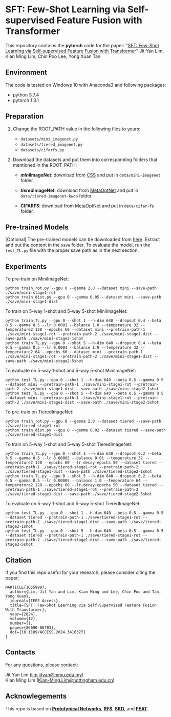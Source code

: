 # SFT: Few-Shot Learning via Self-supervised Feature Fusion with Transformer

This repository contains the **pytorch** code for the paper: "[SFT: Few-Shot Learning via Self-supervised Feature Fusion with Transformer](https://doi.org/10.1109/ACCESS.2024.3416327)" Jit Yan Lim, Kian Ming Lim, Chin Poo Lee, Yong Xuan Tan

## Environment
The code is tested on Windows 10 with Anaconda3 and following packages:
- python 3.7.4
- pytorch 1.3.1

## Preparation
1. Change the ROOT_PATH value in the following files to yours:
    - `datasets/mini_imagenet.py`
    - `datasets/tiered_imagenet.py`
    - `datasets/cifarfs.py`

2. Download the datasets and put them into corresponding folders that mentioned in the ROOT_PATH:<br/>
    - ***mini*ImageNet**: download from [CSS](https://github.com/anyuexuan/CSS) and put in `data/mini-imagenet` folder.

    - ***tiered*ImageNet**: download from [MetaOptNet](https://github.com/kjunelee/MetaOptNet) and put in `data/tiered-imagenet-kwon` folder.

    - **CIFARFS**: download from [MetaOptNet](https://github.com/kjunelee/MetaOptNet) and put in `data/cifar-fs` folder.

## Pre-trained Models
[Optional] The pre-trained models can be downloaded from [here](https://drive.google.com/file/d/1sHG7GJIL4z-l6TA3KwTeNtTgw4oORE8A/view?usp=drive_link). Extract and put the content in the `save` folder. To evaluate the model, run the `test_TL.py` file with the proper save path as in the next section.

## Experiments
To pre-train on MiniImageNet:<br/>
```
python train_rot.py --gpu 0 --gamma 2.0 --dataset mini --save-path ./save/mini-stage1-rot
python train_dist.py --gpu 0 --gamma 0.05 --dataset mini --save-path ./save/mini-stage1-dist
```
To train on 5-way 1-shot and 5-way 5-shot MiniImageNet:<br/>
```
python train_TL.py --gpu 0 --shot 1 --h-dim 640 --dropout 0.4 --beta 0.5 --gamma 0.5 --lr 0.0001 --balance 1.0 --temperature 32 --temperature2 128 --epochs 60 --dataset mini --pretrain-path-1 ./save/mini-stage1-rot --pretrain-path-2 ./save/mini-stage1-dist --save-path ./save/mini-stage2-1shot
python train_TL.py --gpu 0 --shot 5 --h-dim 640 --dropout 0.4 --beta 0.5 --gamma 0.5 --lr 0.0001 --balance 1.0 --temperature 32 --temperature2 64 --epochs 60 --dataset mini --pretrain-path-1 ./save/mini-stage1-rot --pretrain-path-2 ./save/mini-stage1-dist --save-path ./save/mini-stage2-5shot
```
To evaluate on 5-way 1-shot and 5-way 5-shot MiniImageNet:<br/>
```
python test_TL.py --gpu 0 --shot 1 --h-dim 640 --beta 0.5 --gamma 0.5 --dataset mini --pretrain-path-1 ./save/mini-stage1-rot --pretrain-path-2 ./save/mini-stage1-dist --save-path ./save/mini-stage2-1shot
python test_TL.py --gpu 0 --shot 5 --h-dim 640 --beta 0.5 --gamma 0.5 --dataset mini --pretrain-path-1 ./save/mini-stage1-rot --pretrain-path-2 ./save/mini-stage1-dist --save-path ./save/mini-stage2-5shot
```

To pre-train on TieredImageNet:<br/>
```
python train_rot.py --gpu 0 --gamma 2.0 --dataset tiered --save-path ./save/tiered-stage1-rot
python train_dist.py --gpu 0 --gamma 0.02 --dataset tiered --save-path ./save/tiered-stage1-dist
```
To train on 5-way 1-shot and 5-way 5-shot TieredImageNet:<br/>
```
python train_TL.py --gpu 0 --shot 1 --h-dim 640 --dropout 0.2 --beta 0.5 --gamma 0.5 --lr 0.00005 --balance 0.01 --temperature 32 --temperature2 128 --epochs 60 --lr-decay-epochs 50 --dataset tiered --pretrain-path-1 ./save/tiered-stage1-rot --pretrain-path-2 ./save/tiered-stage1-dist --save-path ./save/tiered-stage2-1shot
python train_TL.py --gpu 0 --shot 5 --h-dim 640 --dropout 0.2 --beta 0.5 --gamma 0.5 --lr 0.00005 --balance 1.0 --temperature 64 --temperature2 128 --epochs 60 --lr-decay-epochs 50 --dataset tiered --pretrain-path-1 ./save/tiered-stage1-rot --pretrain-path-2 ./save/tiered-stage1-dist --save-path ./save/tiered-stage2-5shot
```
To evaluate on 5-way 1-shot and 5-way 5-shot TieredImageNet:<br/>
```
python test_TL.py --gpu 0 --shot 1 --h-dim 640 --beta 0.5 --gamma 0.5 --dataset tiered --pretrain-path-1 ./save/tiered-stage1-rot --pretrain-path-2 ./save/tiered-stage1-dist --save-path ./save/tiered-stage2-1shot
python test_TL.py --gpu 0 --shot 5 --h-dim 640 --beta 0.5 --gamma 0.5 --dataset tiered --pretrain-path-1 ./save/tiered-stage1-rot --pretrain-path-2 ./save/tiered-stage1-dist --save-path ./save/tiered-stage2-5shot
```


## Citation
If you find this repo useful for your research, please consider citing the paper:
```
@ARTICLE{10559997,
  author={Lim, Jit Yan and Lim, Kian Ming and Lee, Chin Poo and Tan, Yong Xuan},
  journal={IEEE Access}, 
  title={SFT: Few-Shot Learning via Self-Supervised Feature Fusion With Transformer}, 
  year={2024},
  volume={12},
  number={},
  pages={86690-86703},
  doi={10.1109/ACCESS.2024.3416327}
}
```


## Contacts
For any questions, please contact: <br/>

Jit Yan Lim (lim.jityan@mmu.edu.my) <br/>
Kian Ming Lim (Kian-Ming.Lim@nottingham.edu.cn)

## Acknowlegements
This repo is based on **[Prototypical Networks](https://github.com/yinboc/prototypical-network-pytorch)**, **[RFS](https://github.com/WangYueFt/rfs)**, **[SKD](https://github.com/brjathu/SKD)**, and **[FEAT](https://github.com/Sha-Lab/FEAT)**.
